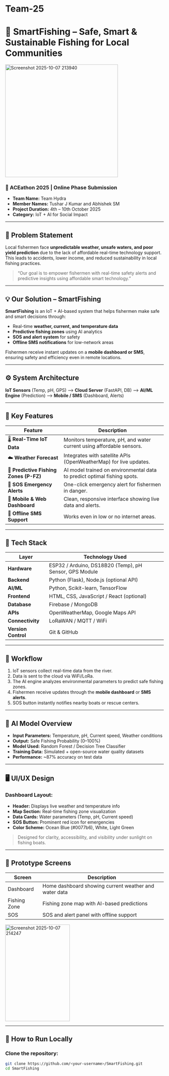 # Team-25
# 🌊 SmartFishing – Safe, Smart & Sustainable Fishing for Local Communities

<img width="358" height="358" alt="Screenshot 2025-10-07 213940" src="https://github.com/user-attachments/assets/1ecfda21-b463-4db4-92f9-da80f6fe1a9d" />

### 🚀 ACEathon 2025 | Online Phase Submission

- **Team Name:** Team Hydra
- **Member Names:** Tushar J Kumar and Abhishek SM
- **Project Duration:** 4th – 10th October 2025  
- **Category:** IoT + AI for Social Impact

---

## 🧩 Problem Statement

Local fishermen face **unpredictable weather, unsafe waters, and poor yield prediction** due to the lack of affordable real-time technology support.  
This leads to accidents, lower income, and reduced sustainability in local fishing practices.

> “Our goal is to empower fishermen with real-time safety alerts and predictive insights using affordable smart technology.”

---

## 💡 Our Solution – SmartFishing

**SmartFishing** is an IoT + AI-based system that helps fishermen make safe and smart decisions through:
- Real-time **weather, current, and temperature data**
- **Predictive fishing zones** using AI analytics
- **SOS and alert system** for safety
- **Offline SMS notifications** for low-network areas

Fishermen receive instant updates on a **mobile dashboard or SMS**, ensuring safety and efficiency even in remote locations.

---

## ⚙️ System Architecture

**IoT Sensors** (Temp, pH, GPS) --> **Cloud Server** (FastAPI, DB) --> **AI/ML Engine** (Prediction) --> **Mobile / SMS** (Dashboard, Alerts)

---

## 🧠 Key Features

| Feature | Description |
|----------|--------------|
| 🌡️ **Real-Time IoT Data** | Monitors temperature, pH, and water current using affordable sensors. |
| ☁️ **Weather Forecast** | Integrates with satellite APIs (OpenWeatherMap) for live updates. |
| 📍 **Predictive Fishing Zones (P-FZ)** | AI model trained on environmental data to predict optimal fishing spots. |
| 🚨 **SOS Emergency Alerts** | One-click emergency alert for fishermen in danger. |
| 📲 **Mobile & Web Dashboard** | Clean, responsive interface showing live data and alerts. |
| 📡 **Offline SMS Support** | Works even in low or no internet areas. |

---

## 🧰 Tech Stack

| Layer | Technology Used |
|--------|------------------|
| **Hardware** | ESP32 / Arduino, DS18B20 (Temp), pH Sensor, GPS Module |
| **Backend** | Python (Flask), Node.js (optional API) |
| **AI/ML** | Python, Scikit-learn, TensorFlow |
| **Frontend** | HTML, CSS, JavaScript / React (optional) |
| **Database** | Firebase / MongoDB |
| **APIs** | OpenWeatherMap, Google Maps API |
| **Connectivity** | LoRaWAN / MQTT / WiFi |
| **Version Control** | Git & GitHub |

---

## 🔄 Workflow

1. IoT sensors collect real-time data from the river.  
2. Data is sent to the cloud via WiFi/LoRa.  
3. The AI engine analyzes environmental parameters to predict safe fishing zones.  
4. Fishermen receive updates through the **mobile dashboard** or **SMS alerts**.  
5. SOS button instantly notifies nearby boats or rescue centers.  

---

## 🧪 AI Model Overview

- **Input Parameters:** Temperature, pH, Current speed, Weather conditions  
- **Output:** Safe Fishing Probability (0–100%)  
- **Model Used:** Random Forest / Decision Tree Classifier  
- **Training Data:** Simulated + open-source water quality datasets  
- **Performance:** ~87% accuracy on test data  

---

## 🖥️ UI/UX Design

### Dashboard Layout:
- **Header:** Displays live weather and temperature info  
- **Map Section:** Real-time fishing zone visualization  
- **Data Cards:** Water parameters (Temp, pH, Current speed)  
- **SOS Button:** Prominent red icon for emergencies  
- **Color Scheme:** Ocean Blue (#0077b6), White, Light Green  

> Designed for clarity, accessibility, and visibility under sunlight on fishing boats.

---

## 📸 Prototype Screens

| Screen | Description |
|--------|--------------|
| Dashboard | Home dashboard showing current weather and water data |
| Fishing Zone | Fishing zone map with AI-based predictions |
| SOS | SOS and alert panel with offline support |
<img width="205" height="307" alt="Screenshot 2025-10-07 214247" src="https://github.com/user-attachments/assets/089871dd-f72e-4e8b-b6ff-62b5ab934559" />

---

## 🧾 How to Run Locally

### Clone the repository:
```bash
git clone https://github.com/<your-username>/SmartFishing.git
cd SmartFishing


